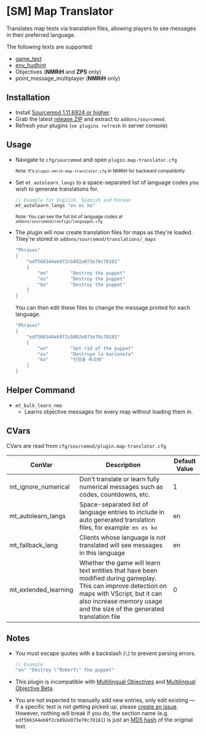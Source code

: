 # [SM] Map Translator

Translates map texts via translation files, allowing players to see messages in their preferred language. 

The following texts are supported:

- [game_text](https://developer.valvesoftware.com/wiki/Game_text)
- [env_hudhint](https://developer.valvesoftware.com/wiki/Env_hudhint)
- Objectives (**NMRiH** and **ZPS** only)
- point_message_multiplayer (**NMRiH** only)





## Installation

- Install [Sourcemod 1.11.6924 or higher](https://www.sourcemod.net/downloads.php?branch=stable).
- Grab the latest [release ZIP](https://github.com/dysphie/sm-map-translator/releases) and extract to `addons/sourcemod`.
- Refresh your plugins (`sm plugins refresh` in server console)

## Usage

- Navigate to `cfg/sourcemod` and open `plugin.map-translator.cfg` 

	<sup>Note: it's `plugin.nmrih-map-translator.cfg` in NMRiH for backward compatibility</sup>
- Set `mt_autolearn_langs` to a space-separated list of language codes you wish to generate translations for. 

	```cpp
	// Example for English, Spanish and Korean
	mt_autolearn_langs "en es ko"
	```
	
	<sup>Note: You can see the full list of language codes at `addons/sourcemod/configs/languages.cfg`</sup>


- The plugin will now create translation files for maps as they're loaded. 
They're stored in `addons/sourcemod/translations/_maps`

	```cpp
	"Phrases"
	{
		"edf566344eb9f2cb892e073e70c70181"
		{
			"en"		"Destroy the puppet"
			"es"		"Destroy the puppet"
			"ko"		"Destroy the puppet"
		}
	}
	```

	You can then edit these files to change the message printed for each language.

	```cpp
	"Phrases"
	{
		"edf566344eb9f2cb892e073e70c70181"
		{
			"en"		"Get rid of the puppet"
			"es"		"Destruye la marioneta"
			"ko"		"인형을 파괴해"
		}
	}
	```
	

## Helper Command

- `mt_bulk_learn_nmo`
	- Learns objective messages for every map without loading them in.


## CVars

CVars are read from `cfg/sourcemod/plugin.map-translator.cfg`

| ConVar | Description | Default Value |
| --- | --- | --- |
| mt_ignore_numerical | Don't translate or learn fully numerical messages such as codes, countdowns, etc. | 1 |
| mt_autolearn_langs | Space-separated list of language entries to include in auto generated translation files, for example: `en es ko` | en |
| mt_fallback_lang | Clients whose language is not translated will see messages in this language | en |
| mt_extended_learning | Whether the game will learn text entities that have been modified during gameplay. This can improve detection on maps with VScript, but it can also increase memory usage and the size of the generated translation file | 0 |


## Notes

- You must escape quotes with a backslash (`\`) to prevent parsing errors.

	```cpp
	// Example 
	"en" "Destroy \"Robert\" the puppet"
	```

- This plugin is incompatible with [Multilingual Objectives](https://forums.alliedmods.net/showthread.php?p=2678257) and [Multilingual Objective Beta](https://forums.alliedmods.net/showthread.php?p=2305894).
- You are not expected to manually add new entries, only edit existing — if a specific text is not getting picked up, please [create an issue](https://github.com/dysphie/nmrih-map-translator/issues). 
	However, nothing will break if you do, the section name (e.g. `edf566344eb9f2cb892e073e70c70181`) is just an [MD5 hash](https://www.md5hashgenerator.com) of the original text.

